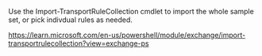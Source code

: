 Use the Import-TransportRuleCollection cmdlet to import the whole sample set, or pick indivdual rules as needed.

https://learn.microsoft.com/en-us/powershell/module/exchange/import-transportrulecollection?view=exchange-ps
